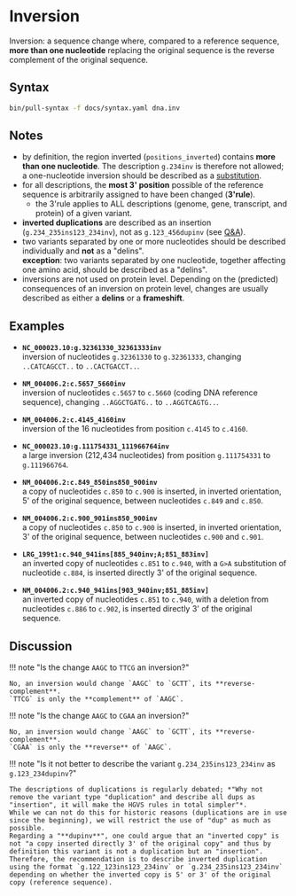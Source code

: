 # Inversion

<!-- ## Definition -->

Inversion: a sequence change where, compared to a reference sequence, **more than one nucleotide** replacing the original sequence is the reverse complement of the original sequence.

## Syntax

```sh exec="true"
bin/pull-syntax -f docs/syntax.yaml dna.inv
```

## Notes

- by definition, the region inverted (`positions_inverted`) contains **more than one nucleotide**.
  The description <code class="invalid">g.234inv</code> is therefore not allowed; a one-nucleotide inversion should be described as a [substitution](substitution.md).
- for all descriptions, the **most 3' position** possible of the reference sequence is arbitrarily assigned to have been changed (**3'rule**).
    - the 3'rule applies to ALL descriptions (genome, gene, transcript, and protein) of a given variant.
- **inverted duplications** are described as an insertion (`g.234_235ins123_234inv`), not as <code class="invalid">g.123_456dupinv</code> (see [Q&A](#dupinv)).
- two variants separated by one or more nucleotides should be described individually and **not** as a "delins".<br>
  **exception**: two variants separated by one nucleotide, together affecting one amino acid, should be described as a "delins".<br>
- inversions are not used on protein level.
  Depending on the (predicted) consequences of an inversion on protein level, changes are usually described as either a **delins** or a **frameshift**.

## Examples

- **`NC_000023.10:g.32361330_32361333inv`**<br>
  inversion of nucleotides `g.32361330` to `g.32361333`, changing `..CA`<code class="sub">TCAG</code>`CCT..` to `..CA`<code class="sub">CTGA</code>`CCT..`.

- **`NM_004006.2:c.5657_5660inv`**<br>
  inversion of nucleotides `c.5657` to `c.5660` (coding DNA reference sequence), changing `..AGG`<code class="sub">CTGA</code>`TG..` to `..AGG`<code class="sub">TCAG</code>`TG..`.

- **`NM_004006.2:c.4145_4160inv`**<br>
  inversion of the 16 nucleotides from position `c.4145` to `c.4160`.

- **`NC_000023.10:g.111754331_111966764inv`**<br>
  a large inversion (212,434 nucleotides) from position `g.111754331` to `g.111966764`.

- **`NM_004006.2:c.849_850ins850_900inv`**<br>
  a copy of nucleotides `c.850` to `c.900` is inserted, in inverted orientation, 5' of the original sequence, between nucleotides `c.849` and `c.850`.

- **`NM_004006.2:c.900_901ins850_900inv`**<br>
  a copy of nucleotides `c.850` to `c.900` is inserted, in inverted orientation, 3' of the original sequence, between nucleotides `c.900` and `c.901`.

- **`LRG_199t1:c.940_941ins[885_940inv;A;851_883inv]`**<br>
  an inverted copy of nucleotides `c.851` to `c.940`, with a `G>A` substitution of nucleotide `c.884`, is inserted directly 3' of the original sequence.

- **`NM_004006.2:c.940_941ins[903_940inv;851_885inv]`**<br>
  an inverted copy of nucleotides `c.851` to `c.940`, with a deletion from nucleotides `c.886` to `c.902`, is inserted directly 3' of the original sequence.

## Discussion

!!! note "Is the change `AAGC` to `TTCG` an inversion?"

    No, an inversion would change `AAGC` to `GCTT`, its **reverse-complement**.
    `TTCG` is only the **complement** of `AAGC`.

<a id="dupinv"></a>
!!! note "Is the change `AAGC` to `CGAA` an inversion?"

    No, an inversion would change `AAGC` to `GCTT`, its **reverse-complement**.
    `CGAA` is only the **reverse** of `AAGC`.

!!! note "Is it not better to describe the variant `g.234_235ins123_234inv` as <code class="invalid">g.123_234dupinv</code>?"

    The descriptions of duplications is regularly debated; *"Why not remove the variant type "duplication" and describe all dups as "insertion", it will make the HGVS rules in total simpler"*.
    While we can not do this for historic reasons (duplications are in use since the beginning), we will restrict the use of "dup" as much as possible.
    Regarding a "**dupinv**", one could argue that an "inverted copy" is not "a copy inserted directly 3' of the original copy" and thus by definition this variant is not a duplication but an "insertion".
    Therefore, the recommendation is to describe inverted duplication using the format `g.122_123ins123_234inv` or `g.234_235ins123_234inv` depending on whether the inverted copy is 5' or 3' of the original copy (reference sequence).
